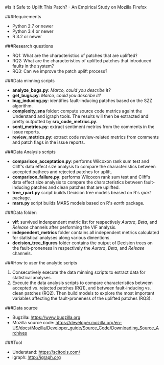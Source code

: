 #Is It Safe to Uplift This Patch? - An Empirical Study on Mozilla Firefox

###Requirements
- Python 2.7 or newer
- Python 3.4 or newer
- R 3.2 or newer

###Research questions
- RQ1: What are the characteristics of patches that are uplifted?
- RQ2: What are the characteristics of uplifted patches that introduced faults in the system?
- RQ3: Can we improve the patch uplift process?

###Data minning scripts
- **analyze_bugs.py**: _Marco, could you describe it?_
- **get_bugs.py**:  _Marco, could you describe it?_
- **bug_inducing.py**: identifies fault-inducing patches based on the SZZ algorithm.
- **complexity_sna** folder: compute source code metrics againt the Understand and igraph tools. The results will then be extracted and pretty outputted by **src_code_metrics.py**.
- **senti_metrics.py**: extract sentiment metrics from the comments in the issue reports.
- **review_metrics.py**: extract code review-related metrics from comments and patch flags in the issue reports.

###Data Analysis scripts
- **comparison_acceptation.py**: performs Wilcoxon rank sum test and Cliff's data effect size analysis to compare the characteristics between accepted pathces and rejected patches for uplift.
- **comparison_failure.py**:  performs Wilcoxon rank sum test and Cliff's data effect size analysis to compare the characteristics between fault-inducing patches and clean patches that are uplifted.
- **tree_rpart.py** script builds Decision tree models beased on R's _rpart_ package.
- **mars.py** script builds MARS models based on R's _earth_ package.

###Data folder:
- **vif**: survived indenpendent metric list for respectively _Aurora_, _Beta_, and _Release_ channels after performing the VIF analysis.
- **independent_metrics** folder contains all independent metrics calculated for statistical analyses along various dimentions.
- **decision_tree_figures** folder contains the output of Decision trees on the fault-proneness in respectively the _Aurora_, _Beta_, and _Release_ channels.
 
###How to user the analytic scripts
1. Consecutively execute the data minning scripts to extract data for statistical analyses.
2. Execute the data analysis scripts to compare characteristics between accepted vs. rejected patches (RQ1), and between fault-inducing vs. clean patches (RQ2). Then build models to explore the most important variables affecting the fault-proneness of the uplifted patches (RQ3).

###Data source
- Bugzilla: https://www.bugzilla.org
- Mozilla source code: https://developer.mozilla.org/en-US/docs/Mozilla/Developer_guide/Source_Code/Downloading_Source_Archives

###Tool
- Understand: https://scitools.com/
- igraph: http://igraph.org
